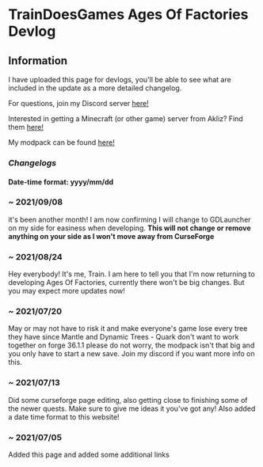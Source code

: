 # TrainDoesGames Ages Of Factories Devlog

## Information


I have uploaded this page for devlogs, you'll be able to see what are included in the update as a more detailed changelog.

For questions, join my Discord server [here!](https://bit.ly/DiscordServerST)

Interested in getting a Minecraft (or other game) server from Akliz?
Find them [here!](https://bit.ly/AklizURL)

My modpack can be found [here!](https://bit.ly/AOF-Pack)

### **_Changelogs_**


#### Date-time format: yyyy/mm/dd


### ~ 2021/09/08

it's been another month! I am now confirming I will change to GDLauncher on my side for easiness when developing. **This will not change or remove anything on your side as I won't move away from CurseForge**

### ~ 2021/08/24

Hey everybody! It's me, Train. I am here to tell you that I'm now returning to developing Ages Of Factories, currently there won't be big changes. But you may expect more updates now!

### ~ 2021/07/20

May or may not have to risk it and make everyone's game lose every tree they have since Mantle and Dynamic Trees - Quark don't want to work together on forge 36.1.1
please do not worry, the modpack isn't that big and you only have to start a new save. Join my discord if you want more info on this.

### ~ 2021/07/13

Did some curseforge page editing, also getting close to finishing some of the newer quests. Make sure to give me ideas it you've got any!
Also added a date time format to this website!

### ~ 2021/07/05

Added this page and added some additional links
